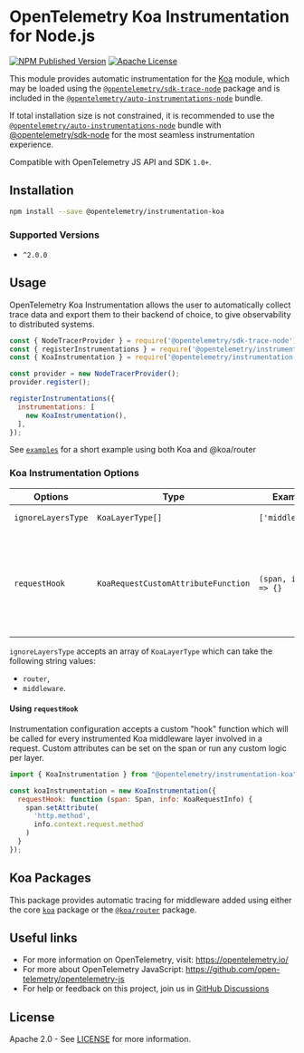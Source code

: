 # OpenTelemetry Koa Instrumentation for Node.js

[![NPM Published Version][npm-img]][npm-url]
[![Apache License][license-image]][license-image]

This module provides automatic instrumentation for the [Koa](https://github.com/koajs/koa) module, which may be loaded using the [`@opentelemetry/sdk-trace-node`](https://github.com/open-telemetry/opentelemetry-js/tree/main/packages/opentelemetry-sdk-trace-node) package and is included in the [`@opentelemetry/auto-instrumentations-node`](https://www.npmjs.com/package/@opentelemetry/auto-instrumentations-node) bundle.

If total installation size is not constrained, it is recommended to use the [`@opentelemetry/auto-instrumentations-node`](https://www.npmjs.com/package/@opentelemetry/auto-instrumentations-node) bundle with [@opentelemetry/sdk-node](`https://www.npmjs.com/package/@opentelemetry/sdk-node`) for the most seamless instrumentation experience.

Compatible with OpenTelemetry JS API and SDK `1.0+`.

## Installation

```bash
npm install --save @opentelemetry/instrumentation-koa
```

### Supported Versions

- `^2.0.0`

## Usage

OpenTelemetry Koa Instrumentation allows the user to automatically collect trace data and export them to their backend of choice, to give observability to distributed systems.

```js
const { NodeTracerProvider } = require('@opentelemetry/sdk-trace-node');
const { registerInstrumentations } = require('@opentelemetry/instrumentation');
const { KoaInstrumentation } = require('@opentelemetry/instrumentation-koa');

const provider = new NodeTracerProvider();
provider.register();

registerInstrumentations({
  instrumentations: [
    new KoaInstrumentation(),
  ],
});
```

See [`examples`](https://github.com/open-telemetry/opentelemetry-js-contrib/tree/main/plugins/node/opentelemetry-instrumentation-koa/examples) for a short example using both Koa and @koa/router

### Koa Instrumentation Options

| Options | Type | Example | Description |
| ------- | ---- | ------- | ----------- |
| `ignoreLayersType`| `KoaLayerType[]` | `['middleware']` | Ignore layers of specified type. |
| `requestHook` | `KoaRequestCustomAttributeFunction` | `(span, info) => {}` | Function for adding custom attributes to Koa middleware layers. Receives params: `Span, KoaRequestInfo`. |

`ignoreLayersType` accepts an array of `KoaLayerType` which can take the following string values:

- `router`,
- `middleware`.

#### Using `requestHook`

Instrumentation configuration accepts a custom "hook" function which will be called for every instrumented Koa middleware layer involved in a request. Custom attributes can be set on the span or run any custom logic per layer.

```javascript
import { KoaInstrumentation } from "@opentelemetry/instrumentation-koa"

const koaInstrumentation = new KoaInstrumentation({
  requestHook: function (span: Span, info: KoaRequestInfo) {
    span.setAttribute(
      'http.method',
      info.context.request.method
    )
  }
});
```

## Koa Packages

This package provides automatic tracing for middleware added using either the core [`koa`](https://github.com/koajs/koa) package or the [`@koa/router`](https://github.com/koajs/router) package.

## Useful links

- For more information on OpenTelemetry, visit: <https://opentelemetry.io/>
- For more about OpenTelemetry JavaScript: <https://github.com/open-telemetry/opentelemetry-js>
- For help or feedback on this project, join us in [GitHub Discussions][discussions-url]

## License

Apache 2.0 - See [LICENSE][license-url] for more information.

[discussions-url]: https://github.com/open-telemetry/opentelemetry-js/discussions
[license-url]: https://github.com/open-telemetry/opentelemetry-js-contrib/blob/main/LICENSE
[license-image]: https://img.shields.io/badge/license-Apache_2.0-green.svg?style=flat
[npm-url]: https://www.npmjs.com/package/@opentelemetry/instrumentation-koa
[npm-img]: https://badge.fury.io/js/%40opentelemetry%2Finstrumentation-koa.svg
